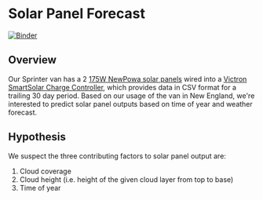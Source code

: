 # Solar Panel Forecast

[![Binder](https://mybinder.org/badge_logo.svg)](https://mybinder.org/v2/gh/rogeramitchell/solar-panel-forecast/tree/master/master?urlpath=lab) 

## Overview 

Our Sprinter van has a 2 [175W NewPowa solar panels](https://www.newpowa.com/products/newpowa-175w-12v-monocrystalline-high-efficiency-solar-panel) wired into a [Victron SmartSolar Charge Controller](https://www.victronenergy.com/solar-charge-controllers/smartsolar-100-30-100-50), which provides data in CSV format for a trailing 30 day period. Based on our usage of the van in New England, we're interested to predict solar panel outputs based on time of year and weather forecast.

## Hypothesis

We suspect the three contributing factors to solar panel output are:

1. Cloud coverage
1. Cloud height (i.e. height of the given cloud layer from top to base)
1. Time of year

